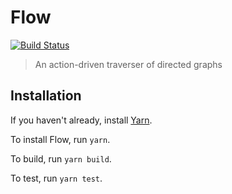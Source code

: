 # Flow

[![Build Status](https://travis-ci.org/kgarsjo/Flow.svg?branch=master)](https://travis-ci.org/kgarsjo/Flow)

> An action-driven traverser of directed graphs

## Installation

If you haven't already, install [Yarn](https://yarnpkg.com/en/docs/install).

To install Flow, run `yarn`.

To build, run `yarn build`.

To test, run `yarn test`.
